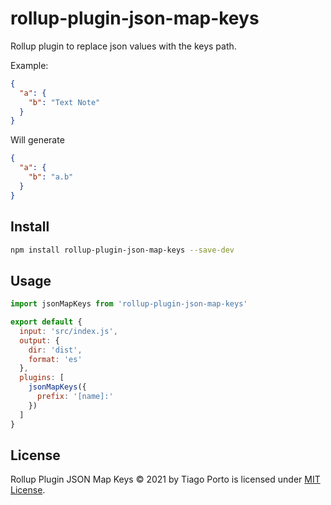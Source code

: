 # rollup-plugin-json-map-keys

Rollup plugin to replace json values with the keys path.

Example:

```json
{
  "a": {
    "b": "Text Note"
  }
}
```

Will generate

```json
{
  "a": {
    "b": "a.b"
  }
}
```

## Install

```sh
npm install rollup-plugin-json-map-keys --save-dev
```

## Usage

```js
import jsonMapKeys from 'rollup-plugin-json-map-keys'

export default {
  input: 'src/index.js',
  output: {
    dir: 'dist',
    format: 'es'
  },
  plugins: [
    jsonMapKeys({
      prefix: '[name]:'
    })
  ]
}
```

## License

Rollup Plugin JSON Map Keys © 2021 by Tiago Porto is licensed under [MIT License](LICENSE).
